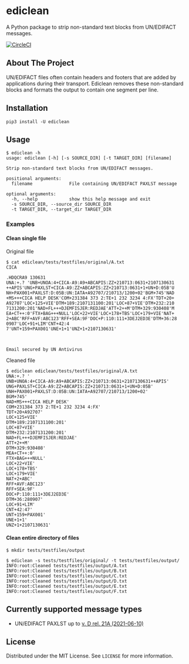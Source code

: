 # ediclean
A Python package to strip non-standard text blocks from UN/EDIFACT messages.

[![CircleCI](https://circleci.com/gh/janotaz/ediclean/tree/main.svg?style=shield&circle-token=709edaf489003821e0bd2209bacb8f5713097e58)](https://circleci.com/gh/janotaz/ediclean/tree/main)

<!-- ABOUT THE PROJECT -->
## About The Project
UN/EDIFACT files often contain headers and footers that are added by applications during their transport. Ediclean removes these non-standard blocks and formats the output to contain one segment per line.

## Installation 
```
pip3 install -U ediclean
```

## Usage
``` shell
$ ediclean -h
usage: ediclean [-h] [-s SOURCE_DIR] [-t TARGET_DIR] [filename]

Strip non-standard text blocks from UN/EDIFACT messages.

positional arguments:
  filename              File containing UN/EDIFACT PAXLST message

optional arguments:
  -h, --help            show this help message and exit
  -s SOURCE_DIR, --source_dir SOURCE_DIR
  -t TARGET_DIR, --target_dir TARGET_DIR
```

### Examples

#### Clean single file

Original file
``` shell
$ cat ediclean/tests/testfiles/original/A.txt
CICA	 

.HDQCRA9 130631
UNA:+.? 'UNB+UNOA:4+CICA-A9:A9+ABCAPIS:ZZ+210713:0631+2107130631
++APIS'UNG+PAXLST+CICA-A9:ZZ+ABCAPIS:ZZ+210713:0631+1+UN+D:05B'U
NH+PAX001+PAXLST:D:05B:UN:IATA+A92707/210713/1200+02'BGM+745'NAD
+MS+++CICA HELP DESK'COM+231384 373 2:TE+1 232 3234 4:FX'TDT+20+
A92707'LOC+125+VIE'DTM+189:2107131100:201'LOC+87+VIE'DTM+232:210
7131200:201'NAD+FL+++DJEMFISJER:REDJAE'ATT+2++M'DTM+329:930408'M
EA+CT++:0'FTX+BAG+++NULL'LOC+22+VIE'LOC+178+TBS'LOC+179+VIE'NAT+
2+ABC'RFF+AVF:ABC123'RFF+SEA:9F'DOC+P:110:111+3DEJ2ED3E'DTM+36:28
0907'LOC+91+LIM'CNT+42:4
7'UNT+159+PAX001'UNE+1+1'UNZ+1+2107130631'



Email secured by UN Antivirus

```

Cleaned file
``` shell
$ ediclean ediclean/tests/testfiles/original/A.txt 
UNA:+.? '
UNB+UNOA:4+CICA-A9:A9+ABCAPIS:ZZ+210713:0631+2107130631++APIS'
UNG+PAXLST+CICA-A9:ZZ+ABCAPIS:ZZ+210713:0631+1+UN+D:05B'
UNH+PAX001+PAXLST:D:05B:UN:IATA+A92707/210713/1200+02'
BGM+745'
NAD+MS+++CICA HELP DESK'
COM+231384 373 2:TE+1 232 3234 4:FX'
TDT+20+A92707'
LOC+125+VIE'
DTM+189:2107131100:201'
LOC+87+VIE'
DTM+232:2107131200:201'
NAD+FL+++DJEMFISJER:REDJAE'
ATT+2++M'
DTM+329:930408'
MEA+CT++:0'
FTX+BAG+++NULL'
LOC+22+VIE'
LOC+178+TBS'
LOC+179+VIE'
NAT+2+ABC'
RFF+AVF:ABC123'
RFF+SEA:9F'
DOC+P:110:111+3DEJ2ED3E'
DTM+36:280907'
LOC+91+LIM'
CNT+42:47'
UNT+159+PAX001'
UNE+1+1'
UNZ+1+2107130631'

```

#### Clean entire directory of files

``` shell
$ mkdir tests/testfiles/output

$ ediclean -s tests/testfiles/original/ -t tests/testfiles/output/
INFO:root:Cleaned tests/testfiles/output/A.txt
INFO:root:Cleaned tests/testfiles/output/B.txt
INFO:root:Cleaned tests/testfiles/output/C.txt
INFO:root:Cleaned tests/testfiles/output/D.txt
INFO:root:Cleaned tests/testfiles/output/E.txt
INFO:root:Cleaned tests/testfiles/output/F.txt
```

## Currently supported message types
- UN/EDIFACT PAXLST up to [v. D rel. 21A (2021-06-10)](https://service.unece.org/trade/untdid/latest/trmd/paxlst_c.htm)

<!-- LICENSE -->
## License
Distributed under the MIT License. See `LICENSE` for more information.
